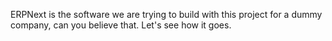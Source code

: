 ERPNext is the software we are trying to build with this project for a dummy company, can you believe that. Let's see how it goes.
